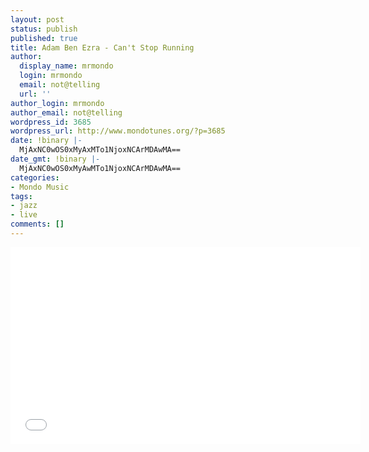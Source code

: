 ```yaml
---
layout: post
status: publish
published: true
title: Adam Ben Ezra - Can't Stop Running
author:
  display_name: mrmondo
  login: mrmondo
  email: not@telling
  url: ''
author_login: mrmondo
author_email: not@telling
wordpress_id: 3685
wordpress_url: http://www.mondotunes.org/?p=3685
date: !binary |-
  MjAxNC0wOS0xMyAxMTo1NjoxNCArMDAwMA==
date_gmt: !binary |-
  MjAxNC0wOS0xMyAwMTo1NjoxNCArMDAwMA==
categories:
- Mondo Music
tags:
- jazz
- live
comments: []
---
```

<iframe width="560" height="315" src="//www.youtube.com/embed/xjhZhI2Zthg" frameborder="0"> </iframe>
